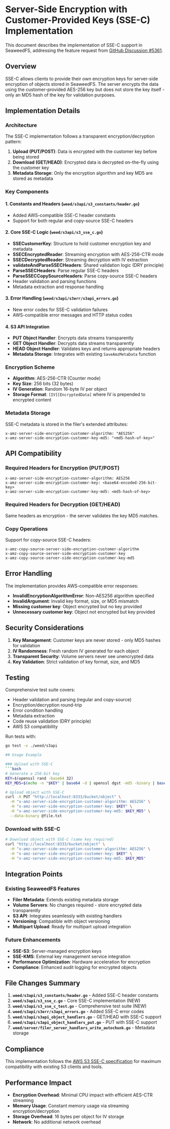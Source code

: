 # Server-Side Encryption with Customer-Provided Keys (SSE-C) Implementation

This document describes the implementation of SSE-C support in SeaweedFS, addressing the feature request from [GitHub Discussion #5361](https://github.com/seaweedfs/seaweedfs/discussions/5361).

## Overview

SSE-C allows clients to provide their own encryption keys for server-side encryption of objects stored in SeaweedFS. The server encrypts the data using the customer-provided AES-256 key but does not store the key itself - only an MD5 hash of the key for validation purposes.

## Implementation Details

### Architecture

The SSE-C implementation follows a transparent encryption/decryption pattern:

1. **Upload (PUT/POST)**: Data is encrypted with the customer key before being stored
2. **Download (GET/HEAD)**: Encrypted data is decrypted on-the-fly using the customer key
3. **Metadata Storage**: Only the encryption algorithm and key MD5 are stored as metadata

### Key Components

#### 1. Constants and Headers (`weed/s3api/s3_constants/header.go`)
- Added AWS-compatible SSE-C header constants
- Support for both regular and copy-source SSE-C headers

#### 2. Core SSE-C Logic (`weed/s3api/s3_sse_c.go`)
- **SSECustomerKey**: Structure to hold customer encryption key and metadata
- **SSECEncryptedReader**: Streaming encryption with AES-256-CTR mode
- **SSECDecryptedReader**: Streaming decryption with IV extraction
- **validateAndParseSSECHeaders**: Shared validation logic (DRY principle)
- **ParseSSECHeaders**: Parse regular SSE-C headers
- **ParseSSECCopySourceHeaders**: Parse copy-source SSE-C headers
- Header validation and parsing functions
- Metadata extraction and response handling

#### 3. Error Handling (`weed/s3api/s3err/s3api_errors.go`)
- New error codes for SSE-C validation failures
- AWS-compatible error messages and HTTP status codes

#### 4. S3 API Integration
- **PUT Object Handler**: Encrypts data streams transparently
- **GET Object Handler**: Decrypts data streams transparently  
- **HEAD Object Handler**: Validates keys and returns appropriate headers
- **Metadata Storage**: Integrates with existing `SaveAmzMetaData` function

### Encryption Scheme

- **Algorithm**: AES-256-CTR (Counter mode)
- **Key Size**: 256 bits (32 bytes)
- **IV Generation**: Random 16-byte IV per object
- **Storage Format**: `[IV][EncryptedData]` where IV is prepended to encrypted content

### Metadata Storage

SSE-C metadata is stored in the filer's extended attributes:
```
x-amz-server-side-encryption-customer-algorithm: "AES256"
x-amz-server-side-encryption-customer-key-md5: "<md5-hash-of-key>"
```

## API Compatibility

### Required Headers for Encryption (PUT/POST)
```
x-amz-server-side-encryption-customer-algorithm: AES256
x-amz-server-side-encryption-customer-key: <base64-encoded-256-bit-key>
x-amz-server-side-encryption-customer-key-md5: <md5-hash-of-key>
```

### Required Headers for Decryption (GET/HEAD)
Same headers as encryption - the server validates the key MD5 matches.

### Copy Operations
Support for copy-source SSE-C headers:
```
x-amz-copy-source-server-side-encryption-customer-algorithm
x-amz-copy-source-server-side-encryption-customer-key  
x-amz-copy-source-server-side-encryption-customer-key-md5
```

## Error Handling

The implementation provides AWS-compatible error responses:

- **InvalidEncryptionAlgorithmError**: Non-AES256 algorithm specified
- **InvalidArgument**: Invalid key format, size, or MD5 mismatch
- **Missing customer key**: Object encrypted but no key provided
- **Unnecessary customer key**: Object not encrypted but key provided

## Security Considerations

1. **Key Management**: Customer keys are never stored - only MD5 hashes for validation
2. **IV Randomness**: Fresh random IV generated for each object
3. **Transparent Security**: Volume servers never see unencrypted data
4. **Key Validation**: Strict validation of key format, size, and MD5

## Testing

Comprehensive test suite covers:
- Header validation and parsing (regular and copy-source)
- Encryption/decryption round-trip
- Error condition handling  
- Metadata extraction
- Code reuse validation (DRY principle)
- AWS S3 compatibility

Run tests with:
```bash
go test -v ./weed/s3api

## Usage Example

### Upload with SSE-C
```bash
# Generate a 256-bit key
KEY=$(openssl rand -base64 32)
KEY_MD5=$(echo -n "$KEY" | base64 -d | openssl dgst -md5 -binary | base64)

# Upload object with SSE-C
curl -X PUT "http://localhost:8333/bucket/object" \
  -H "x-amz-server-side-encryption-customer-algorithm: AES256" \
  -H "x-amz-server-side-encryption-customer-key: $KEY" \
  -H "x-amz-server-side-encryption-customer-key-md5: $KEY_MD5" \
  --data-binary @file.txt
```

### Download with SSE-C
```bash
# Download object with SSE-C (same key required)
curl "http://localhost:8333/bucket/object" \
  -H "x-amz-server-side-encryption-customer-algorithm: AES256" \
  -H "x-amz-server-side-encryption-customer-key: $KEY" \
  -H "x-amz-server-side-encryption-customer-key-md5: $KEY_MD5"
```

## Integration Points

### Existing SeaweedFS Features
- **Filer Metadata**: Extends existing metadata storage
- **Volume Servers**: No changes required - store encrypted data transparently
- **S3 API**: Integrates seamlessly with existing handlers
- **Versioning**: Compatible with object versioning
- **Multipart Upload**: Ready for multipart upload integration

### Future Enhancements
- **SSE-S3**: Server-managed encryption keys
- **SSE-KMS**: External key management service integration
- **Performance Optimization**: Hardware acceleration for encryption
- **Compliance**: Enhanced audit logging for encrypted objects

## File Changes Summary

1. **`weed/s3api/s3_constants/header.go`** - Added SSE-C header constants
2. **`weed/s3api/s3_sse_c.go`** - Core SSE-C implementation (NEW)
3. **`weed/s3api/s3_sse_c_test.go`** - Comprehensive test suite (NEW)
4. **`weed/s3api/s3err/s3api_errors.go`** - Added SSE-C error codes
5. **`weed/s3api/s3api_object_handlers.go`** - GET/HEAD with SSE-C support
6. **`weed/s3api/s3api_object_handlers_put.go`** - PUT with SSE-C support
7. **`weed/server/filer_server_handlers_write_autochunk.go`** - Metadata storage

## Compliance

This implementation follows the [AWS S3 SSE-C specification](https://docs.aws.amazon.com/AmazonS3/latest/userguide/ServerSideEncryptionCustomerKeys.html) for maximum compatibility with existing S3 clients and tools.

## Performance Impact

- **Encryption Overhead**: Minimal CPU impact with efficient AES-CTR streaming
- **Memory Usage**: Constant memory usage via streaming encryption/decryption
- **Storage Overhead**: 16 bytes per object for IV storage
- **Network**: No additional network overhead
